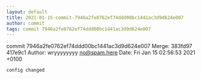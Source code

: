 ```yaml
---
layout: default
title: 2021-01-15-commit-7946a2fe0762ef74ddd00bc1441ac3d9d624e007
author: commit
tags: commit 7946a2fe0762ef74ddd00bc1441ac3d9d624e007
---
```


commit 7946a2fe0762ef74ddd00bc1441ac3d9d624e007
Merge: 383fd97 417e9c1
Author: wryyyyyyyy <no@spam.here>
Date:   Fri Jan 15 02:56:53 2021 +0100

    config changed
